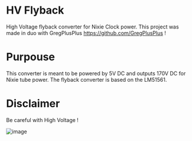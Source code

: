 # HV Flyback
High Voltage flyback converter for Nixie Clock power.
This project was made in duo with GregPlusPlus https://github.com/GregPlusPlus !

# Purpouse
This converter is meant to be powered by 5V DC and outputs 170V DC for Nixie tube power.
The flyback converter is based on the LM51561.

# Disclaimer
Be careful with High Voltage !

![image](https://github.com/CallMeC/HV_Flyback/assets/47334555/3c5eccae-735d-4956-a04e-3e43cef9abf7)
